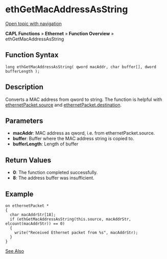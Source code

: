 # ethGetMacAddressAsString

[Open topic with navigation](../../../../../CANoeDEFamily.htm#Topics/CAPLFunctions/IP/Functions/CAPLfunctionEthGetMacAddressAsString.md)

**CAPL Functions** » **Ethernet** » **Function Overview** » ethGetMacAddressAsString

## Function Syntax

```plaintext
long ethGetMacAddressAsString( qword macAddr, char buffer[], dword bufferLength );
```

## Description

Converts a MAC address from qword to string. The function is helpful with [ethernetPacket.source](../Objects/CAPLfunctionEthernetPacket.md) and [ethernetPacket.destination](../Objects/CAPLfunctionEthernetPacket.md).

## Parameters

- **macAddr**: MAC address as qword, i.e. from ethernetPacket.source.
- **buffer**: Buffer where the MAC address string is copied to.
- **bufferLength**: Length of buffer

## Return Values

- **0**: The function completed successfully.
- **8**: The address buffer was insufficient.

## Example

```plaintext
on ethernetPacket *
{
  char macAddrStr[18];
  if (ethGetMacAddressAsString(this.source, macAddrStr, elcount(macAddrStr)) == 0)
  {
    write("Received Ethernet packet from %s", macAddrStr);
  }
}
```

[See Also](javascript:void(0);)

